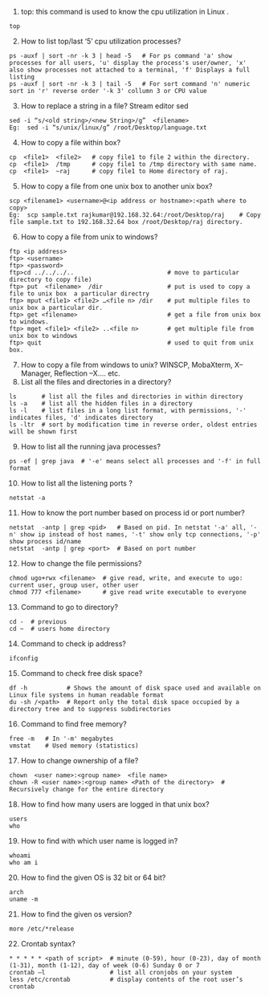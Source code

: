 1)	top:  this command is used to know the cpu utilization in Linux .
```
top
```
2)	How to list top/last ‘5’ cpu utilization processes?
``` 
ps -auxf | sort -nr -k 3 | head -5   # For ps command 'a' show processes for all users, 'u' display the process's user/owner, 'x' also show processes not attached to a terminal, 'f' Displays a full listing
ps -auxf | sort -nr -k 3 | tail -5   # For sort command 'n' numeric sort in 'r' reverse order '-k 3' collumn 3 or CPU value
```
3)	How to replace a string in a file? Stream editor sed
```
sed -i “s/<old string>/<new String>/g”  <filename>
Eg:  sed -i “s/unix/linux/g” /root/Desktop/language.txt
```
4)	How to copy a file within box?
```
cp  <file1>  <file2>   # copy file1 to file 2 within the directory.
cp  <file1>  /tmp      # copy file1 to /tmp directory with same name.
cp  <file1>  ~raj      # copy file1 to Home directory of raj.
```
5)	How to copy a file from one unix box to another unix box?
```
scp <filename1> <username>@<ip address or hostname>:<path where to copy>
Eg:  scp sample.txt rajkumar@192.168.32.64:/root/Desktop/raj    # Copy file sample.txt to 192.168.32.64 box /root/Desktop/raj directory.
```
6)	How to copy a file from unix to windows?
```
ftp <ip address>
ftp> <username>
ftp> <password>
ftp>cd ../../../..                          # move to particular directory to copy file)
ftp> put  <filename>  /dir                  # put is used to copy a file to unix box  a particular directry
ftp> mput <file1> <file2> …<file n> /dir    # put multiple files to unix box a particular dir.
ftp> get <filename>                         # get a file from unix box to windows.
ftp> mget <file1> <file2> ..<file n>        # get multiple file from unix box to windows
ftp> quit                                   # used to quit from unix box.
```
7)	How to copy a file from windows to unix? WINSCP, MobaXterm, X–Manager, Reflection –X…. etc.
8)	List  all the files and directories in a directory?
```
ls       # list all the files and directories in within directory
ls -a    # list all the hidden files in a directory
ls -l    # list files in a long list format, with permissions, '-' indicates files, 'd' indicates directory
ls -ltr  # sort by modification time in reverse order, oldest entries will be shown first
```
9)	How to list all the running java processes?
```
ps -ef | grep java  # '-e' means select all processes and '-f' in full format
```
10)	How to list all the listening ports ?
```
netstat -a
```
11) How to know the port number based on process id or port number?
```
netstat  -antp | grep <pid>   # Based on pid. In netstat '-a' all, '-n' show ip instead of host names, '-t' show only tcp connections, '-p' show process id/name
netstat  -antp | grep <port>  # Based on port number
```
12)	How to change the file permissions?
```
chmod ugo+rwx <filename>  # give read, write, and execute to ugo: current user, group user, other user
chmod 777 <filename>      # give read write executable to everyone
```
13)	Command to go to directory?
```
cd -  # previous
cd ~  # users home directory
```
14)	Command to check ip address?
```
ifconfig
```
15)	Command to check free disk space?
```
df -h           # Shows the amount of disk space used and available on Linux file systems in human readable format
du -sh /<path>  # Report only the total disk space occupied by a directory tree and to suppress subdirectories
```
16)	Command to find free memory?
```
free -m   # In '-m' megabytes
vmstat    # Used memory (statistics)
```
17)	How to change ownership of a file?
```
chown  <user name>:<group name>  <file name>
chown -R <user name>:<group name> <Path of the directory>  # Recursively change for the entire directory
```
18)	How to find how many users are logged in that unix box? 
```
users
who
```
19)	How to find with which user name is logged in?
```
whoami
who am i 
```
20)	How to find the given OS is 32 bit or 64 bit?
```
arch
uname -m
```
21)	How to find the given os version?
```
more /etc/*release
```
22)	Crontab syntax?
```
* * * * * <path of script>  # minute (0-59), hour (0-23), day of month (1-31), month (1-12), day of week (0-6) Sunday 0 or 7
crontab –l                  # list all cronjobs on your system
less /etc/crontab           # display contents of the root user’s crontab
```
